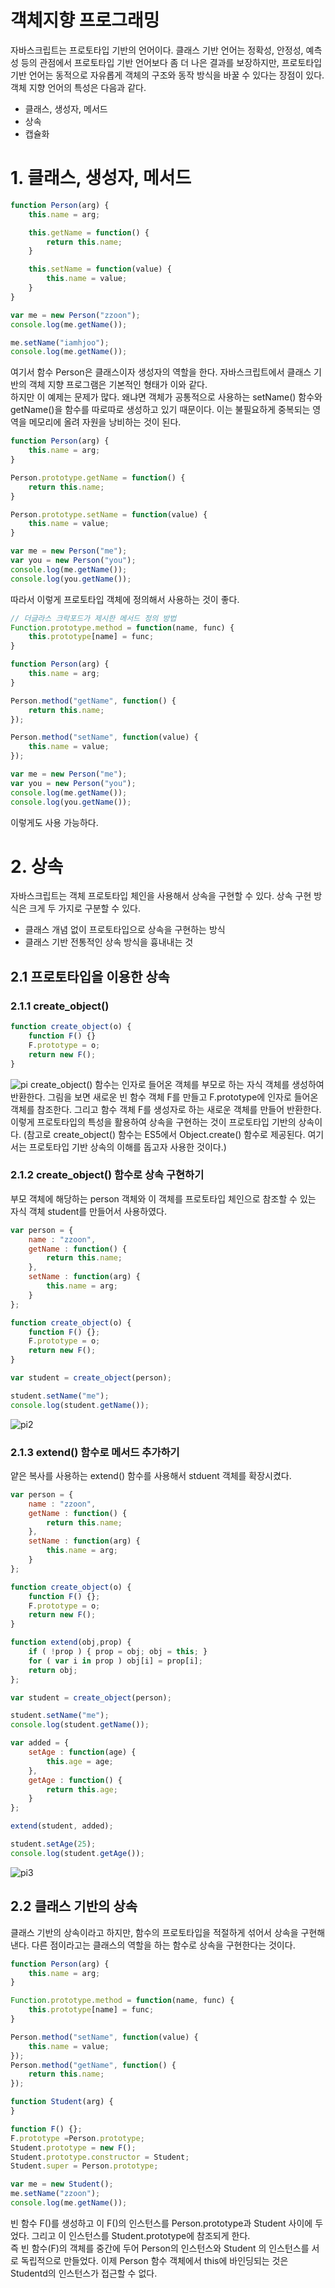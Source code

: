 객체지향 프로그래밍
===
자바스크립트는 프로토타입 기반의 언어이다. 클래스 기반 언어는 정확성, 안정성, 예측성 등의 관점에서 프로토타입 기반 언어보다 좀 더 나은 결과를 보장하지만, 프로토타입 기반 언어는 동적으로 자유롭게 객체의 구조와 동작 방식을 바꿀 수 있다는 장점이 있다.  
객체 지향 언어의 특성은 다음과 같다.
* 클래스, 생성자, 메서드
* 상속
* 캡슐화

# 1. 클래스, 생성자, 메서드
```javascript
function Person(arg) {
	this.name = arg;

	this.getName = function() {
		return this.name;
	}

	this.setName = function(value) {
		this.name = value;
	}
}

var me = new Person("zzoon");
console.log(me.getName());

me.setName("iamhjoo");
console.log(me.getName());
```
여기서 함수 Person은 클래스이자 생성자의 역할을 한다. 자바스크립트에서 클래스 기반의 객체 지향 프로그램은 기본적인 형태가 이와 같다.  
하지만 이 예제는 문제가 많다. 왜냐면 객체가 공통적으로 사용하는 setName() 함수와 getName()을 함수를 따로따로 생성하고 있기 때문이다. 이는 불필요하게 중복되는 영역을 메모리에 올려 자원을 낭비하는 것이 된다.

```javascript
function Person(arg) {
	this.name = arg;
}

Person.prototype.getName = function() {
	return this.name;
}

Person.prototype.setName = function(value) {
	this.name = value;
}

var me = new Person("me");
var you = new Person("you");
console.log(me.getName());
console.log(you.getName());
```
따라서 이렇게 프로토타입 객체에 정의해서 사용하는 것이 좋다.

```javascript
// 더글라스 크락포드가 제시한 메서드 정의 방법
Function.prototype.method = function(name, func) {
    this.prototype[name] = func;
}

function Person(arg) {
    this.name = arg;
}

Person.method("getName", function() {
    return this.name;
});

Person.method("setName", function(value) {
    this.name = value;
});

var me = new Person("me");
var you = new Person("you");
console.log(me.getName());
console.log(you.getName());
```
이렇게도 사용 가능하다.

# 2. 상속
자바스크립트는 객체 프로토타입 체인을 사용해서 상속을 구현할 수 있다. 상속 구현 방식은 크게 두 가지로 구분할 수 있다.
* 클래스 개념 없이 프로토타입으로 상속을 구현하는 방식
* 클래스 기반 전통적인 상속 방식을 흉내내는 것

## 2.1 프로토타입을 이용한 상속
### 2.1.1 create_object()
```javascript
function create_object(o) {
	function F() {}
	F.prototype = o;
	return new F();
}
```
![pi](https://user-images.githubusercontent.com/16531837/44308758-5e0d1c80-a3f6-11e8-8fe7-98cf81c4b2e7.png)
create_object() 함수는 인자로 들어온 객체를 부모로 하는 자식 객체를 생성하여 반환한다. 그림을 보면 새로운 빈 함수 객체 F를 만들고 F.prototype에 인자로 들어온 객체를 참조한다. 그리고 함수 객체 F를 생성자로 하는 새로운 객체를 만들어 반환한다.  
이렇게 프로토타입의 특성을 활용하여 상속을 구현하는 것이 프로토타입 기반의 상속이다. (참고로 create_object() 함수는 ES5에서 Object.create() 함수로 제공된다. 여기서는 프로토타입 기반 상속의 이해를 돕고자 사용한 것이다.)
### 2.1.2 create_object() 함수로 상속 구현하기
부모 객체에 해당하는 person 객체와 이 객체를 프로토타입 체인으로 참조할 수 있는 자식 객체 student를 만들어서 사용하였다.
```javascript
var person = {
	name : "zzoon",
	getName : function() {
		return this.name;
	},
	setName : function(arg) {
		this.name = arg;
	}
};

function create_object(o) {
	function F() {};
	F.prototype = o;
	return new F();
}

var student = create_object(person);

student.setName("me");
console.log(student.getName());
```
![pi2](https://user-images.githubusercontent.com/16531837/44308856-1dae9e00-a3f8-11e8-8b55-ed1c1bea368d.png)
### 2.1.3 extend() 함수로 메서드 추가하기
얕은 복사를 사용하는 extend() 함수를 사용해서 stduent 객체를 확장시켰다.
```javascript
var person = {
	name : "zzoon",
	getName : function() {
		return this.name;
	},
	setName : function(arg) {
		this.name = arg;
	}
};

function create_object(o) {
	function F() {};
	F.prototype = o;
	return new F();
}

function extend(obj,prop) {
	if ( !prop ) { prop = obj; obj = this; }
	for ( var i in prop ) obj[i] = prop[i];
	return obj;
};

var student = create_object(person);

student.setName("me");
console.log(student.getName());

var added = {
	setAge : function(age) {
		this.age = age;
	},
	getAge : function() {
		return this.age;
	}
};

extend(student, added);

student.setAge(25);
console.log(student.getAge());

```
![pi3](https://user-images.githubusercontent.com/16531837/44308990-3455f480-a3fa-11e8-9702-a50465195178.png)

## 2.2 클래스 기반의 상속
클래스 기반의 상속이라고 하지만, 함수의 프로토타입을 적절하게 섞어서 상속을 구현해낸다. 다른 점이라고는 클래스의 역할을 하는 함수로 상속을 구현한다는 것이다.
```javascript
function Person(arg) {
    this.name = arg;
}

Function.prototype.method = function(name, func) {
    this.prototype[name] = func;
}

Person.method("setName", function(value) {
    this.name = value;
});
Person.method("getName", function() {
    return this.name;
});

function Student(arg) {
}

function F() {};
F.prototype =Person.prototype;
Student.prototype = new F();
Student.prototype.constructor = Student;
Student.super = Person.prototype;

var me = new Student();
me.setName("zzoon");
console.log(me.getName());
```
빈 함수 F()를 생성하고 이 F()의 인스턴스를 Person.prototype과 Student 사이에 두었다. 그리고 이 인스턴스를 Student.prototype에 참조되게 한다.  
즉 빈 함수(F)의 객체를 중간에 두어 Person의 인스턴스와 Student 의 인스턴스를 서로 독립적으로 만들었다. 이제 Person 함수 객체에서 this에 바인딩되는 것은 Studentd의 인스턴스가 접근할 수 없다.